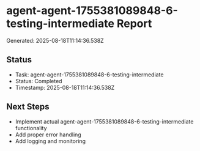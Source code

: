 # agent-agent-1755381089848-6-testing-intermediate Report

Generated: 2025-08-18T11:14:36.538Z

## Status
- Task: agent-agent-1755381089848-6-testing-intermediate
- Status: Completed
- Timestamp: 2025-08-18T11:14:36.538Z

## Next Steps
- Implement actual agent-agent-1755381089848-6-testing-intermediate functionality
- Add proper error handling
- Add logging and monitoring
